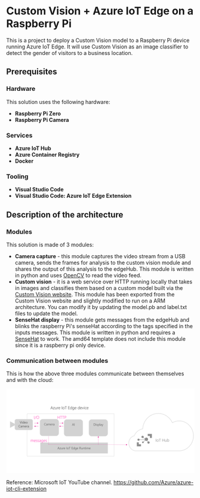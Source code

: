 # Custom Vision + Azure IoT Edge on a Raspberry Pi

This is a project to deploy a Custom Vision model to a Raspberry Pi device running Azure IoT Edge. 
It will use Custom Vision as an image classifier to detect the gender of visitors to a business location. 
 

## Prerequisites

### Hardware
This solution uses the following hardware:

- **Raspberry Pi Zero**
- **Raspberry Pi Camera**

 
### Services

- **Azure IoT Hub**
- **Azure Container Registry** 
- **Docker**

### Tooling

- **Visual Studio Code**
- **Visual Studio Code: Azure IoT Edge Extension**


## Description of the architecture
### Modules
This solution is made of 3 modules:

- **Camera capture** - this module captures the video stream from a USB camera, sends the frames for analysis to the custom vision module and shares the output of this analysis to the edgeHub. This module is written in python and uses [OpenCV](https://opencv.org/) to read the video feed.
- **Custom vision** - it is a web service over HTTP running locally that takes in images and classifies them based on a custom model built via the [Custom Vision website](https://azure.microsoft.com/en-us/services/cognitive-services/custom-vision-service/). This module has been exported from the Custom Vision website and slightly modified to run on a ARM architecture. You can modify it by updating the model.pb and label.txt files to update the model.
- **SenseHat display** - this module gets messages from the edgeHub and blinks the raspberry Pi's senseHat according to the tags specified in the inputs messages. This module is written in python and requires a [SenseHat](https://www.raspberrypi.org/products/sense-hat/) to work. The amd64 template does not include this module since it is a raspberry pi only device.

### Communication between modules
This is how the above three modules communicate between themselves and with the cloud:

![Communication patterns between modules](assets/CommunicationPatterns.png)


Reference: 
Microsoft IoT YouTube channel.
https://github.com/Azure/azure-iot-cli-extension
